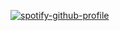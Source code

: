 [![spotify-github-profile](https://spotify-github-profile.vercel.app/api/view?uid=11100682144&cover_image=true&theme=default)](https://spotify-github-profile.vercel.app/api/view?uid=11100682144&redirect=true)
